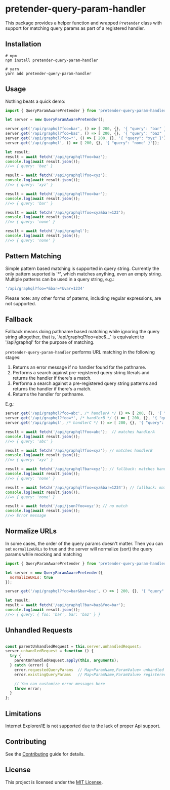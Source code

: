 pretender-query-param-handler
==============================================================================

This package provides a helper function and wrapped `Pretender` class with support
for matching query params as part of a registered handler.


Installation
------------------------------------------------------------------------------

```
# npm
npm install pretender-query-param-handler

# yarn
yarn add pretender-query-param-handler
```


Usage
------------------------------------------------------------------------------

Nothing beats a quick demo:

```js
import { QueryParamAwarePretender } from 'pretender-query-param-handler';

let server = new QueryParamAwarePretender();

server.get('/api/graphql?foo=bar', () => [ 200, {}, '{ "query": "bar" }']);
server.get('/api/graphql?foo=baz', () => [ 200, {}, '{ "query": "baz" }']);
server.get('/api/graphql?foo=*', () => [ 200, {}, '{ "query": "xyz" }']);
server.get('/api/graphql', () => [ 200, {}, '{ "query": "none" }']);

let result;
result = await fetch('/api/graphql?foo=baz');
console.log(await result.json());
//=> { query: 'baz' }

result = await fetch('/api/graphql?foo=xyz');
console.log(await result.json());
//=> { query: 'xyz' }

result = await fetch('/api/graphql?foo=bar');
console.log(await result.json());
//=> { query: 'bar' }

result = await fetch('/api/graphql?foo=xyz&bar=123');
console.log(await result.json());
//=> { query: 'none' }

result = await fetch('/api/graphql');
console.log(await result.json());
//=> { query: 'none' }
```

Pattern Matching
------------------------------------------------------------------------------
Simple pattern based matching is supported in query string. Currently the only
pattern suported is '*', which matches anything, even an empty string. Multiple
patterns can be used in a query string, e.g.:

```js
'/api/graphql?foo=*&bar=*&var=1234'
```   

Please note: any other forms of paterns, including regular expressions, are not
supported.

Fallback
------------------------------------------------------------------------------
Fallback means doing pathname based matching while ignoring the query string altogether, that is, '/api/graphql?foo=abc&...' is equivalent to '/api/graphql' for the purpose of matching.  

`pretender-query-param-handler` performs URL matching in the following stages:
1) Returns an error message if no handler found for the pathname. 
2) Performs a search against pre-registered query string literals and returns the handler if there's a match.
3) Performa a search against a pre-registered query string patterns and returns the handler if there's a match.
4) Returns the handler for pathname.

E.g.:

```js
server.get('/api/graphql?foo=abc', /* handlerA */ () => [ 200, {}, '{ "query": "abc" }']);
server.get('/api/graphql?foo=*', /* handlerB */ () => [ 200, {}, '{ "query": "xyz" }']);
server.get('/api/graphql', /* handlerC */ () => [ 200, {}, '{ "query": "none" }']);

result = await fetch('/api/graphql?foo=abc');  // matches handlerA
console.log(await result.json());
//=> { query: 'abc' }

result = await fetch('/api/graphql?foo=xyz'); // matches handlerB
console.log(await result.json());
//=> { query: 'xyz' }

result = await fetch('/api/graphql?bar=xyz'); // fallback: matches handlerC
console.log(await result.json());
//=> { query: 'none' }

result = await fetch('/api/graphql?foo=xyz&bar=1234'); // fallback: matches handlerC
console.log(await result.json());
//=> { query: 'none' }

result = await fetch('/api/json?foo=xyz'); // no match
console.log(await result.json());
//=> Error message

```
Normalize URLs
------------------------------------------------------------------------------

In some cases, the order of the query params doesn't matter. Then you can set
`normalizeURLs` to true and the server will normalize (sort) the query params while mocking and matching

```js
import { QueryParamAwarePretender } from 'pretender-query-param-handler';

let server = new QueryParamAwarePretender({
  normalizeURLs: true
});

server.get('/api/graphql?foo=bar&bar=baz', () => [ 200, {}, '{ "query": { "foo": "bar", "bar": "baz" } }'),

let result;
result = await fetch('/api/graphql?bar=baz&foo=bar');
console.log(await result.json());
//=> { query: { foo: 'bar', bar: 'baz' } }


```
Unhandled Requests
------------------------------------------------------------------------------

```javascript

const parentUnhandledRequest = this.server.unhandledRequest;
server.unhandledRequest = function () {
  try {
    parentUnhandledRequest.apply(this, arguments);
  } catch (error) {
    error.requestedQueryParams  // Map<ParamName,ParamValue> unhandled request
    error.existingQueryParams   // Map<ParamName,ParamValue> registered handlers

    // You can customize error messages here
    throw error;
  }
};
```


Limitations
------------------------------------------------------------------------------
Internet Explorer/IE is not supported due to the lack of proper Api support.

Contributing
------------------------------------------------------------------------------

See the [Contributing](CONTRIBUTING.md) guide for details.


License
------------------------------------------------------------------------------

This project is licensed under the [MIT License](LICENSE.md).
